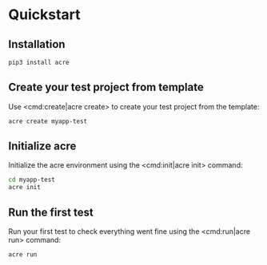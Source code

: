 # Quickstart

## Installation

```bash
pip3 install acre
```

## Create your test project from template

Use <cmd:create|acre create> to create your test project from the template:

```bash
acre create myapp-test
```

## Initialize acre

Initialize the acre environment using the <cmd:init|acre init> command:

```bash
cd myapp-test
acre init
```

## Run the first test

Run your first test to check everything went fine using the <cmd:run|acre run> command:

```bash
acre run
```

